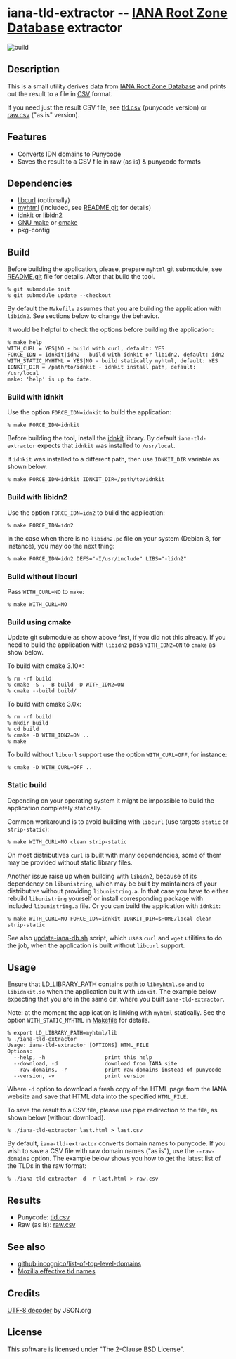 # iana-tld-extractor -- [IANA Root Zone Database][1] extractor

![build](https://github.com/gh0stwizard/iana-tld-extractor/workflows/build/badge.svg)

## Description

This is a small utility derives data from [IANA Root Zone Database][1]
and prints out the result to a file in [CSV][5] format.

If you need just the result CSV file, see [tld.csv][7] (punycode version)
or [raw.csv][13] ("as is" version).


## Features

* Converts IDN domains to Punycode
* Saves the result to a CSV file in raw (as is) & punycode formats


## Dependencies

* [libcurl][2] (optionally)
* [myhtml][3] (included, see [README.git][9] for details)
* [idnkit][4] or [libidn2][12]
* [GNU make][6] or [cmake][14]
* pkg-config


## Build

Before building the application, please, prepare `myhtml`
git submodule, see [README.git][9] file for details.
After that build the tool.

```
% git submodule init
% git submodule update --checkout
```

By default the `Makefile` assumes that you are building
the application with `libidn2`. See sections below to change
the behavior.

It would be helpful to check the options before building
the application:

```
% make help
WITH_CURL = YES|NO - build with curl, default: YES
FORCE_IDN = idnkit|idn2 - build with idnkit or libidn2, default: idn2
WITH_STATIC_MYHTML = YES|NO - build statically myhtml, default: YES
IDNKIT_DIR = /path/to/idnkit - idnkit install path, default: /usr/local
make: 'help' is up to date.
```


### Build with idnkit

Use the option `FORCE_IDN=idnkit` to build the application:

```
% make FORCE_IDN=idnkit
```

Before building the tool, install the [idnkit][4] library.
By default `iana-tld-extractor` expects that `idnkit` was
installed to `/usr/local`.

If `idnkit` was installed to a different path, then use
`IDNKIT_DIR` variable as shown below.

```
% make FORCE_IDN=idnkit IDNKIT_DIR=/path/to/idnkit
```


### Build with libidn2

Use the option `FORCE_IDN=idn2` to build the application:

```
% make FORCE_IDN=idn2
```

In the case when there is no `libidn2.pc` file on your system
(Debian 8, for instance), you may do the next thing:

```
% make FORCE_IDN=idn2 DEFS="-I/usr/include" LIBS="-lidn2"
```


### Build without libcurl

Pass `WITH_CURL=NO` to `make`:

```
% make WITH_CURL=NO
```


### Build using cmake

Update git submodule as show above first, if you did not this already.
If you need to build the application with `libidn2` pass `WITH_IDN2=ON`
to `cmake` as show below.

To build with cmake 3.10+:

```
% rm -rf build
% cmake -S . -B build -D WITH_IDN2=ON
% cmake --build build/
```

To build with cmake 3.0x:

```
% rm -rf build
% mkdir build
% cd build
% cmake -D WITH_IDN2=ON ..
% make
```

To build without `libcurl` support use the option `WITH_CURL=OFF`,
for instance:

```
% cmake -D WITH_CURL=OFF ..
```


### Static build

Depending on your operating system it might be impossible to
build the application completely statically.

Common workaround is to avoid building with `libcurl`
(use targets `static` or `strip-static`):

```
% make WITH_CURL=NO clean strip-static
```

On most distributives `curl` is built with many dependencies,
some of them may be provided without static library files.

Another issue raise up when building with `libidn2`, because
of its dependency on `libunistring`, which may be built
by maintainers of your distributive without providing
`libunistring.a`. In that case you have to either rebuild
`libunistring` yourself or install corresponding package
with included `libunistring.a` file. Or you can build
the application with `idnkit`:

```
% make WITH_CURL=NO FORCE_IDN=idnkit IDNKIT_DIR=$HOME/local clean strip-static
```

See also [update-iana-db.sh](/misc/update-iana-db.sh) script,
which uses `curl` and `wget` utilities to do the job, when
the application is built without `libcurl` support.


## Usage

Ensure that LD_LIBRARY_PATH contains path to `libmyhtml.so`
and to `libidnkit.so` when the application built with `idnkit`.
The example below expecting that you are in the same dir,
where you built `iana-tld-extractor`.

Note: at the moment the application is linking with `myhtml`
statically. See the option `WITH_STATIC_MYHTML` in
[Makefile](/Makefile) for details.

```
% export LD_LIBRARY_PATH=myhtml/lib
% ./iana-tld-extractor
Usage: iana-tld-extractor [OPTIONS] HTML_FILE
Options:
  --help, -h                   print this help
  --download, -d               download from IANA site
  --raw-domains, -r            print raw domains instead of punycode
  --version, -v                print version
```

Where `-d` option to download a fresh copy of the HTML page
from the IANA website and save that HTML data into
the specified `HTML_FILE`.

To save the result to a CSV file, please use pipe redirection
to the file, as shown below (without download).

```
% ./iana-tld-extractor last.html > last.csv
```

By default, `iana-tld-extractor` converts domain names to punycode.
If you wish to save a CSV file with raw domain names ("as is"), use
the `--raw-domains` option. The example below shows you how to get
the latest list of the TLDs in the raw format:

```
% ./iana-tld-extractor -d -r last.html > raw.csv
```


## Results

* Punycode: [tld.csv][7]
* Raw (as is): [raw.csv][13]


## See also

* [github:incognico/list-of-top-level-domains][10]
* [Mozilla effective tld names][11]


## Credits

[UTF-8 decoder][8] by JSON.org


## License

This software is licensed under "The 2-Clause BSD License".


[1]: https://www.iana.org/domains/root/db
[2]: https://curl.haxx.se/
[3]: https://github.com/lexborisov/myhtml
[4]: https://jprs.co.jp/idn/index-e.html
[5]: https://en.wikipedia.org/wiki/Comma-separated_values
[6]: https://www.gnu.org/software/make/
[7]: /tld.csv
[8]: http://www.json.org/JSON_checker/
[9]: /README.git
[10]: https://github.com/incognico/list-of-top-level-domains
[11]: http://mxr.mozilla.org/mozilla-central/source/netwerk/dns/effective_tld_names.dat?raw=1
[12]: https://gitlab.com/libidn/libidn2
[13]: /raw.csv
[14]: https://cmake.org/

